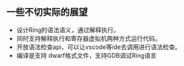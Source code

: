 ## 一些不切实际的展望

- 设计Ring的语法语义，通过解释执行。
- 同时支持解释执行和寄存器虚拟机两种方式运行代码。
- 开放语法检查api，可以让vscode等ide去调用进行语法检查。
- 编译是支持 dwarf格式文件，支持GDB调试Ring语言
